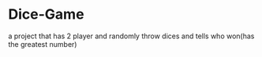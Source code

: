 # Dice-Game
a project that has 2 player and randomly throw dices and tells who won(has the greatest number)
